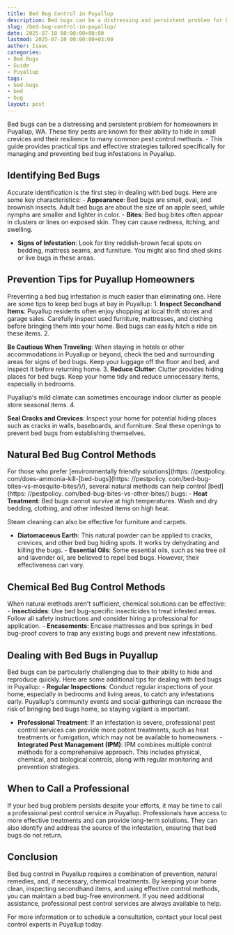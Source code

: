 ```yaml
---
title: Bed Bug Control in Puyallup
description: Bed bugs can be a distressing and persistent problem for homeowners in Puyallup, WA. These tiny pests are known for their ability to hide in small crevices...
slug: /bed-bug-control-in-puyallup/
date: 2025-07-10 00:00:00+00:00
lastmod: 2025-07-10 00:00:00+03:00
author: Isaac
categories:
- Bed Bugs
- Guide
- Puyallup
tags:
- bed-bugs
- bed
- bug
layout: post
---
```


Bed bugs can be a distressing and persistent problem for homeowners in Puyallup, WA. These tiny pests are known for their ability to hide in small crevices and their resilience to many common pest control methods. - This guide provides practical tips and effective strategies tailored specifically for managing and preventing bed bug infestations in Puyallup.

##  Identifying Bed Bugs

Accurate identification is the first step in dealing with bed bugs. Here are some key characteristics: - **Appearance**: Bed bugs are small, oval, and brownish insects. Adult bed bugs are about the size of an apple seed, while nymphs are smaller and lighter in color. - **Bites**: Bed bug bites often appear in clusters or lines on exposed skin. They can cause redness, itching, and swelling.

- **Signs of Infestation**: Look for tiny reddish-brown fecal spots on bedding, mattress seams, and furniture. You might also find shed skins or live bugs in these areas.

##  Prevention Tips for Puyallup Homeowners

Preventing a bed bug infestation is much easier than eliminating one. Here are some tips to keep bed bugs at bay in Puyallup: 1. **Inspect Secondhand Items**: Puyallup residents often enjoy shopping at local thrift stores and garage sales. Carefully inspect used furniture, mattresses, and clothing before bringing them into your home. Bed bugs can easily hitch a ride on these items. 2.

**Be Cautious When Traveling**: When staying in hotels or other accommodations in Puyallup or beyond, check the bed and surrounding areas for signs of bed bugs. Keep your luggage off the floor and bed, and inspect it before returning home. 3. **Reduce Clutter**: Clutter provides hiding places for bed bugs. Keep your home tidy and reduce unnecessary items, especially in bedrooms.

Puyallup's mild climate can sometimes encourage indoor clutter as people store seasonal items. 4.

**Seal Cracks and Crevices**: Inspect your home for potential hiding places such as cracks in walls, baseboards, and furniture. Seal these openings to prevent bed bugs from establishing themselves.

##  Natural Bed Bug Control Methods

For those who prefer [environmentally friendly solutions](https: //pestpolicy. com/does-ammonia-kill-[bed-bugs](https: //pestpolicy. com/bed-bug-bites-vs-mosquito-bites/)/), several natural methods can help control [bed](https: //pestpolicy. com/bed-bug-bites-vs-other-bites/) bugs: - **Heat Treatment**: Bed bugs cannot survive at high temperatures. Wash and dry bedding, clothing, and other infested items on high heat.

Steam cleaning can also be effective for furniture and carpets.

- **Diatomaceous Earth**: This natural powder can be applied to cracks, crevices, and other bed bug hiding spots. It works by dehydrating and killing the bugs. - **Essential Oils**: Some essential oils, such as tea tree oil and lavender oil, are believed to repel bed bugs. However, their effectiveness can vary.

##  Chemical Bed Bug Control Methods

When natural methods aren't sufficient, chemical solutions can be effective: - **Insecticides**: Use bed bug-specific insecticides to treat infested areas. Follow all safety instructions and consider hiring a professional for application. - **Encasements**: Encase mattresses and box springs in bed bug-proof covers to trap any existing bugs and prevent new infestations.

##  Dealing with Bed Bugs in Puyallup

Bed bugs can be particularly challenging due to their ability to hide and reproduce quickly. Here are some additional tips for dealing with bed bugs in Puyallup: - **Regular Inspections**: Conduct regular inspections of your home, especially in bedrooms and living areas, to catch any infestations early. Puyallup's community events and social gatherings can increase the risk of bringing bed bugs home, so staying vigilant is important.

- **Professional Treatment**: If an infestation is severe, professional pest control services can provide more potent treatments, such as heat treatments or fumigation, which may not be available to homeowners. - **Integrated Pest Management (IPM)**: IPM combines multiple control methods for a comprehensive approach. This includes physical, chemical, and biological controls, along with regular monitoring and prevention strategies.

##  When to Call a Professional

If your bed bug problem persists despite your efforts, it may be time to call a professional pest control service in Puyallup. Professionals have access to more effective treatments and can provide long-term solutions. They can also identify and address the source of the infestation, ensuring that bed bugs do not return.

##  Conclusion

Bed bug control in Puyallup requires a combination of prevention, natural remedies, and, if necessary, chemical treatments. By keeping your home clean, inspecting secondhand items, and using effective control methods, you can maintain a bed bug-free environment. If you need additional assistance, professional pest control services are always available to help.

For more information or to schedule a consultation, contact your local pest control experts in Puyallup today.
